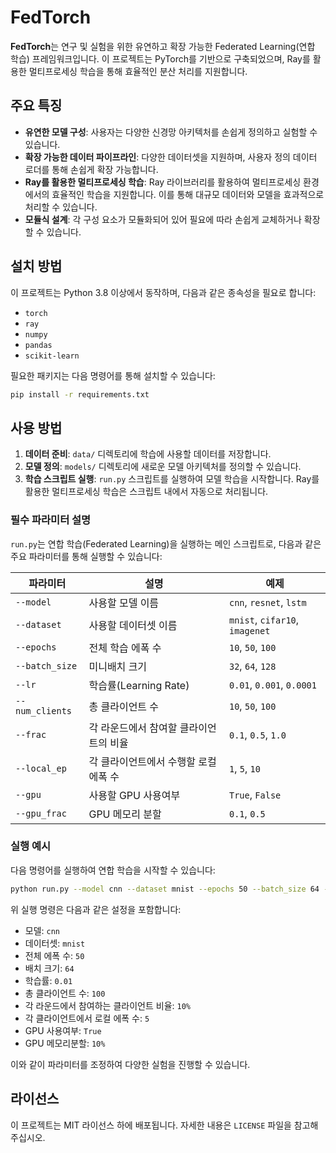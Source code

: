 # FedTorch

**FedTorch**는 연구 및 실험을 위한 유연하고 확장 가능한 Federated Learning(연합 학습) 프레임워크입니다. 
이 프로젝트는 PyTorch를 기반으로 구축되었으며, Ray를 활용한 멀티프로세싱 학습을 통해 효율적인 분산 처리를 지원합니다.

## 주요 특징

- **유연한 모델 구성**: 사용자는 다양한 신경망 아키텍처를 손쉽게 정의하고 실험할 수 있습니다.
- **확장 가능한 데이터 파이프라인**: 다양한 데이터셋을 지원하며, 사용자 정의 데이터 로더를 통해 손쉽게 확장 가능합니다.
- **Ray를 활용한 멀티프로세싱 학습**: Ray 라이브러리를 활용하여 멀티프로세싱 환경에서의 효율적인 학습을 지원합니다. 이를 통해 대규모 데이터와 모델을 효과적으로 처리할 수 있습니다.
- **모듈식 설계**: 각 구성 요소가 모듈화되어 있어 필요에 따라 손쉽게 교체하거나 확장할 수 있습니다.

## 설치 방법

이 프로젝트는 Python 3.8 이상에서 동작하며, 다음과 같은 종속성을 필요로 합니다:

- `torch`
- `ray`
- `numpy`
- `pandas`
- `scikit-learn`

필요한 패키지는 다음 명령어를 통해 설치할 수 있습니다:

```bash
pip install -r requirements.txt
```

## 사용 방법

1. **데이터 준비**: `data/` 디렉토리에 학습에 사용할 데이터를 저장합니다.
2. **모델 정의**: `models/` 디렉토리에 새로운 모델 아키텍처를 정의할 수 있습니다.
3. **학습 스크립트 실행**: `run.py` 스크립트를 실행하여 모델 학습을 시작합니다. Ray를 활용한 멀티프로세싱 학습은 스크립트 내에서 자동으로 처리됩니다.

### 필수 파라미터 설명

`run.py`는 연합 학습(Federated Learning)을 실행하는 메인 스크립트로, 다음과 같은 주요 파라미터를 통해 실행할 수 있습니다:

| 파라미터 | 설명 | 예제 |
|----------|------|------|
| `--model` | 사용할 모델 이름 | `cnn`, `resnet`, `lstm` |
| `--dataset` | 사용할 데이터셋 이름 | `mnist`, `cifar10`, `imagenet` |
| `--epochs` | 전체 학습 에폭 수 | `10`, `50`, `100` |
| `--batch_size` | 미니배치 크기 | `32`, `64`, `128` |
| `--lr` | 학습률(Learning Rate) | `0.01`, `0.001`, `0.0001` |
| `--num_clients` | 총 클라이언트 수 | `10`, `50`, `100` |
| `--frac` | 각 라운드에서 참여할 클라이언트의 비율 | `0.1`, `0.5`, `1.0` |
| `--local_ep` | 각 클라이언트에서 수행할 로컬 에폭 수 | `1`, `5`, `10` |
| `--gpu` | 사용할 GPU 사용여부 | `True`, `False`|
| `--gpu_frac` | GPU 메모리 분할 | `0.1`, `0.5` |

### 실행 예시

다음 명령어를 실행하여 연합 학습을 시작할 수 있습니다:

```bash
python run.py --model cnn --dataset mnist --epochs 50 --batch_size 64 --lr 0.01 --num_clients 100 --frac 0.1 --local_ep 5 --gpu True --gpu_frac 0.1
```

위 실행 명령은 다음과 같은 설정을 포함합니다:

- 모델: `cnn`
- 데이터셋: `mnist`
- 전체 에폭 수: `50`
- 배치 크기: `64`
- 학습률: `0.01`
- 총 클라이언트 수: `100`
- 각 라운드에서 참여하는 클라이언트 비율: `10%`
- 각 클라이언트에서 로컬 에폭 수: `5`
- GPU 사용여부: `True`
- GPU 메모리분할: `10%`

이와 같이 파라미터를 조정하여 다양한 실험을 진행할 수 있습니다.


## 라이선스

이 프로젝트는 MIT 라이선스 하에 배포됩니다. 자세한 내용은 `LICENSE` 파일을 참고해 주십시오.

